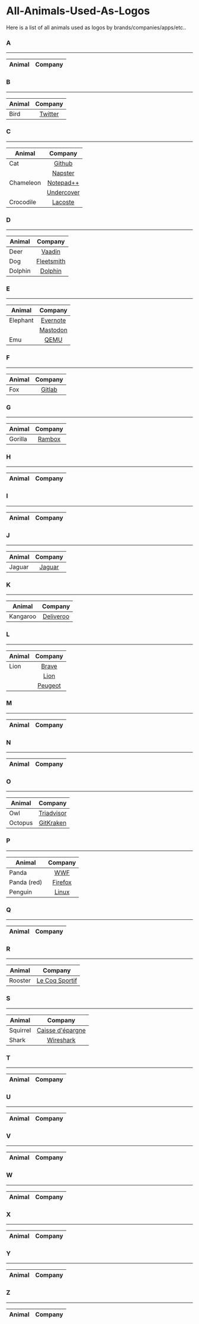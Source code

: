 # All-Animals-Used-As-Logos
Here is a list of all animals used as logos by brands/companies/apps/etc..

### A
---
|Animal|Company|
|---|:-:|
### B
---
|Animal|Company|
|---|:-:|
|Bird|[Twitter](https://twitter.com)|
### C
---
|Animal|Company|
|---|:-:|
|Cat|[Github](https://github.com)|
|   |[Napster](https://us.napster.com)|
|Chameleon|[Notepad++](https://notepad-plus-plus.org)|
|         |[Undercover](https://www.yanstarstudio.com)|
|Crocodile|[Lacoste](https://www.lacoste.com)|
### D
---
|Animal|Company|
|---|:-:|
|Deer|[Vaadin](https://vaadin.com)|
|Dog|[Fleetsmith](https://www.fleetsmith.com)|
|Dolphin|[Dolphin](https://dolphin-emu.org)|
### E
---
|Animal|Company|
|---|:-:|
|Elephant|[Evernote](https://evernote.com)|
|        |[Mastodon](https://joinmastodon.org)|
|Emu|[QEMU](https://www.qemu.org)|
### F
---
|Animal|Company|
|---|:-:|
|Fox|[Gitlab](https://gitlab.com)|
### G
---
|Animal|Company|
|---|:-:|
|Gorilla|[Rambox](https://rambox.pro)|
### H
---
|Animal|Company|
|---|:-:|
### I
---
|Animal|Company|
|---|:-:|
### J
---
|Animal|Company|
|---|:-:|
|Jaguar|[Jaguar](https://www.jaguar.com)|
### K
---
|Animal|Company|
|---|:-:|
|Kangaroo|[Deliveroo](https://deliveroo.fr)|
### L
---
|Animal|Company|
|---|:-:|
|Lion|[Brave](https://brave.com)|
|    |[Lion](https://www.nestle-cereals.com/uk/en/brands/lion-cereal)|
|    |[Peugeot](https://www.peugeot.fr)|
### M
---
|Animal|Company|
|---|:-:|
### N
---
|Animal|Company|
|---|:-:|
### O
---
|Animal|Company|
|---|:-:|
|Owl|[Triadvisor](https://www.tripadvisor.com)|
|Octopus|[GitKraken](https://www.gitkraken.com)|
### P
---
|Animal|Company|
|---|:-:|
|Panda|[WWF](https://www.worldwildlife.org)|
|Panda (red)|[Firefox](https://www.mozilla.org)|
|Penguin|[Linux](https://www.linux.org)|
### Q
---
|Animal|Company|
|---|:-:|
### R
---
|Animal|Company|
|---|:-:|
|Rooster|[Le Coq Sportif](https://www.lecoqsportif.com)|
### S
---
|Animal|Company|
|---|:-:|
|Squirrel|[Caisse d'épargne](https://www.caisse-epargne.fr)|
|Shark|[Wireshark](https://www.wireshark.org/)|
### T
---
|Animal|Company|
|---|:-:|
### U
---
|Animal|Company|
|---|:-:|
### V
---
|Animal|Company|
|---|:-:|
### W
---
|Animal|Company|
|---|:-:|
### X
---
|Animal|Company|
|---|:-:|
### Y
---
|Animal|Company|
|---|:-:|
### Z
---
|Animal|Company|
|---|:-:|
